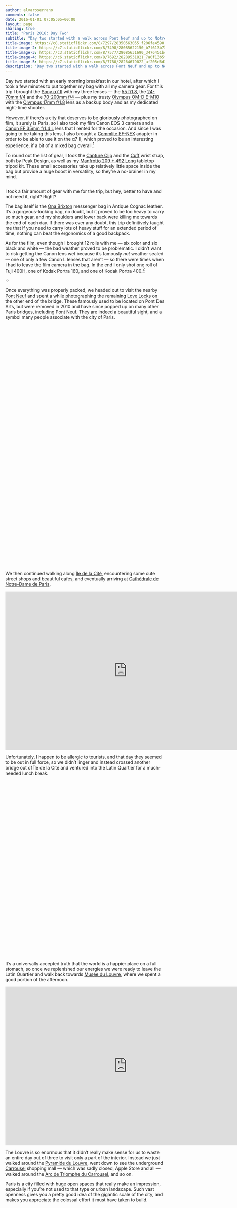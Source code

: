 ```yaml
---
author: alvaroserrano
comments: false
date: 2016-01-01 07:05:05+00:00
layout: page
sharing: true
title: "Paris 2016: Day Two"
subtitle: "Day two started with a walk across Pont Neuf and up to Notre Dame, followed by a brief stop for lunch in the Latin Quartier, and then a stroll around Musée du Louvre, Jardin des Tuileries, Place de la Concorde and finally, L’église de la Madeleine."
title-image: https://c8.staticflickr.com/8/7297/28350563055_f206fe4590_o.jpg
title-image-2: https://c7.staticflickr.com/8/7498/28085622150_b7f613b73b_o.jpg
title-image-3: https://c3.staticflickr.com/8/7577/28085631690_3476451bc2_o.jpg
title-image-4: https://c6.staticflickr.com/8/7692/28289531821_7a0f13b5fc_o.jpg
title-image-5: https://c7.staticflickr.com/8/7780/28264679022_af205d6d3c_o.jpg
description: "Day two started with a walk across Pont Neuf and up to Notre Dame, followed by a brief stop for lunch in the Latin Quartier, and then a stroll around Musée du Louvre, Jardin des Tuileries, Place de la Concorde and finally, L’église de la Madeleine."
---
```


Day two started with an early morning breakfast in our hotel, after which I took a few minutes to put together my bag with all my camera gear. For this trip I brought the [Sony α7 II](http://www.amazon.com/dp/B00PX8CHO6/?tag=analogsens-20) with my three lenses — the [55 f/1.8](http://www.amazon.com/dp/B00FSB799Q/?tag=analogsens-20), the [24-70mm f/4](http://www.amazon.com/dp/B00FSB79FU/?tag=analogsens-20) and the [70-200mm f/4](http://www.amazon.com/dp/B00I8BICEO/?tag=analogsens-20) — plus my trusty [Olympus OM-D E-M10](http://www.amazon.com/dp/B00HPQ09H6/?tag=analogsens-20) with the [Olympus 17mm f/1.8](http://www.amazon.com/dp/B00CI3R4VU/?tag=analogsens-20) lens as a backup body and as my dedicated night-time shooter.

However, if there’s a city that deserves to be gloriously photographed on film, it surely is Paris, so I also took my film Canon EOS 3 camera and a [Canon EF 35mm f/1.4 L](http://www.amazon.com/dp/B00009R6WY/?tag=analogsens-20) lens that I rented for the occasion. And since I was going to be taking this lens, I also brought a [Commlite EF-NEX](http://www.amazon.com/dp/B00DW0EV2I/?tag=analogsens-20) adapter in order to be able to use it on the α7 II, which proved to be an interesting experience, if a bit of a mixed bag overall.[^Daytwo1]

[^Daytwo1]: Unfortunately, AF is pretty unreliable with this lens, even in good light, so I spent about 90% of my time using it in MF mode. I was honestly expecting AF performance to be significantly better with this adapter. Alas, that was not the case for me at all. Suffice it to say, I’ve already sent the adapter back to Amazon.

To round out the list of gear, I took the [Capture Clip](http://www.amazon.com/dp/B00H7JGOS4/?tag=analogsens-20) and the [Cuff](http://www.amazon.com/dp/B0115FC0B0/?tag=analogsens-20) wrist strap, both by Peak Design, as well as my [Manfrotto 209 + 492 Long](http://www.amazon.com/dp/B002VD8380/?tag=analogsens-20) tabletop tripod kit. These small accessories take up relatively little space inside the bag but provide a huge boost in versatility, so they’re a no-brainer in my mind.

<figure class="full-width">
	<a class="fancybox" rel="galleryParis2" href="https://farm2.staticflickr.com/1507/24147838733_36853de218_o.jpg"><img src="https://farm2.staticflickr.com/1507/24147838733_36853de218_o.jpg" alt="" /></a>
</figure>

<p class="caption">I took a fair amount of gear with me for the trip, but hey, better to have and not need it, right? Right?</p>

The bag itself is the [Ona Brixton](http://www.amazon.com/dp/B00AEB3PPC/?tag=analogsens-20) messenger bag in Antique Cognac leather. It’s a gorgeous-looking bag, no doubt, but it proved to be too heavy to carry so much gear, and my shoulders and lower back were killing me towards the end of each day. If there was ever any doubt, this trip definitively taught me that if you need to carry lots of heavy stuff for an extended period of time, nothing can beat the ergonomics of a good backpack.

As for the film, even though I brought 12 rolls with me — six color and six black and white — the bad weather proved to be problematic. I didn’t want to risk getting the Canon lens wet because it’s famously _not_ weather sealed — one of only a few Canon L lenses that aren’t — so there were times when I had to leave the film camera in the bag. In the end I only shot one roll of Fuji 400H, one of Kodak Portra 160, and one of Kodak Portra 400.[^Daytwo2]

[^Daytwo2]: These are three high-quality film stocks, and for the first time ever I had them processed and scanned by [a professional film lab](http://carmencitafilmlab.com). I’m quite happy with the results, but if I’m being 100% honest, I’m not seeing a big enough quality difference to justify the extra cost, so in all likelihood I will continue to scan my film rolls at home for the foreseeable future.

<p class="card-separator">♢</p>

Once everything was properly packed, we headed out to visit the nearby [Pont Neuf](https://en.wikipedia.org/wiki/Pont_Neuf) and spent a while photographing the remaining [Love Locks](https://en.wikipedia.org/wiki/Love_lock) on the other end of the bridge. These famously used to be located on Pont Des Arts, but were removed in 2010 and have since popped up on many other Paris bridges, including Pont Neuf. They are indeed a beautiful sight, and a symbol many people associate with the city of Paris.

<section class="photoset">
	<figure class="full-width">
		<a class="fancybox" rel="galleryParis2" href="https://farm2.staticflickr.com/1684/24677050241_1ab6ebb9a9_o.jpg"><img src="https://farm2.staticflickr.com/1684/24677050241_1ab6ebb9a9_o.jpg" alt="" /></a>
	</figure>
	<figure class="sidebyside">
		<div class="stretchy-wrapper" style="padding-bottom:39.6%">
			<a class="fancybox" rel="galleryParis2" href="https://farm2.staticflickr.com/1611/24744339206_a207db2edb_o.jpg"><img src="https://farm2.staticflickr.com/1611/24744339206_a207db2edb_o.jpg" alt="" /></a>
			<a class="fancybox" rel="galleryParis2" href="https://farm2.staticflickr.com/1707/24681663231_c19972e0d7_o.jpg"><img src="https://farm2.staticflickr.com/1707/24681663231_c19972e0d7_o.jpg" alt="" /></a>
		</div>
	</figure>
	<figure class="sidebyside">
		<div class="stretchy-wrapper" style="padding-bottom:32.87%">
			<a class="fancybox" rel="galleryParis2" href="https://c7.staticflickr.com/8/7498/28085622150_b7f613b73b_o.jpg"><img src="https://c7.staticflickr.com/8/7498/28085622150_b7f613b73b_o.jpg" alt="" /></a>
			<a class="fancybox" rel="galleryParis2" href="https://farm2.staticflickr.com/1652/24770550905_669d9e3a1b_o.jpg"><img src="https://farm2.staticflickr.com/1652/24770550905_669d9e3a1b_o.jpg" alt="" /></a>
		</div>
	</figure>
	<figure class="full-width">
		<a class="fancybox" rel="galleryParis2" href="https://farm2.staticflickr.com/1563/24653136252_6225a00e01_o.jpg"><img src="https://farm2.staticflickr.com/1563/24653136252_6225a00e01_o.jpg" alt="" /></a>
	</figure>
	<figure class="sidebyside">
		<div class="stretchy-wrapper" style="padding-bottom:32.97%">
			<a class="fancybox" rel="galleryParis2" href="https://farm2.staticflickr.com/1535/24652963552_37ae608092_o.jpg"><img src="https://farm2.staticflickr.com/1535/24652963552_37ae608092_o.jpg" alt="" /></a>
			<a class="fancybox" rel="galleryParis2" href="https://farm2.staticflickr.com/1647/24142464544_d750749c04_o.jpg"><img src="https://farm2.staticflickr.com/1647/24142464544_d750749c04_o.jpg" alt="" /></a>
	</div>
	</figure>
	<figure class="full-width">
		<a class="fancybox" rel="galleryParis2" href="https://farm2.staticflickr.com/1691/24744725576_6b5b5f47bd_o.jpg"><img src="https://farm2.staticflickr.com/1691/24744725576_6b5b5f47bd_o.jpg" alt="" /></a>
	</figure>
	<figure class="sidebyside">
		<div class="stretchy-wrapper" style="padding-bottom:35.41%">
			<a class="fancybox" rel="galleryParis2" href="https://farm2.staticflickr.com/1506/24408089739_1176c0f118_o.jpg"><img src="https://farm2.staticflickr.com/1506/24408089739_1176c0f118_o.jpg" alt="" /></a>
			<a class="fancybox" rel="galleryParis2" href="https://farm2.staticflickr.com/1512/24142802554_b83b4ed40e_o.jpg"><img src="https://farm2.staticflickr.com/1512/24142802554_b83b4ed40e_o.jpg" alt="" /></a>
	</div>
	</figure>
	<figure class="full-width">
		<a class="fancybox" rel="galleryParis2" href="https://c8.staticflickr.com/8/7297/28350563055_f206fe4590_o.jpg"><img src="https://c8.staticflickr.com/8/7297/28350563055_f206fe4590_o.jpg" alt="" /></a>
	</figure>
</section>

We then continued walking along [Île de la Cité](https://en.wikipedia.org/wiki/Île_de_la_Cité), encountering some cute street shops and beautiful cafés, and eventually arriving at [Cathédrale de Notre-Dame de Paris](https://en.wikipedia.org/wiki/Notre_Dame_de_Paris). 

<section class="google-maps"><iframe src="https://www.google.com/maps/embed?pb=!1m62!1m12!1m3!1d5250.239533610485!2d2.341413129072554!3d48.85592652624653!2m3!1f0!2f0!3f0!3m2!1i1024!2i768!4f13.1!4m47!3e2!4m5!1s0x47e66e21ef51e16f%3A0x8e316c31053467de!2s19+Rue+du+Pont+Neuf%2C+75001+Paris%2C+Francia!3m2!1d48.8603483!2d2.3440535!4m5!1s0x47e66e208ddb058b%3A0xd469600dcb63f51b!2sPuente+Nuevo%2C+75001+Paris%2C+Francia!3m2!1d48.85705!2d2.3413252!4m5!1s0x47e66e2005ae567d%3A0x33ff7de2fe1d9f6d!2sQuai+de+l&#39;Horloge%2C+75001+Paris%2C+Francia!3m2!1d48.8569051!2d2.3437251999999997!4m5!1s0x47e671e1dcf206f7%3A0xaae327403974927!2sQuai+de+la+Corse%2C+75004+Paris%2C+Francia!3m2!1d48.855661999999995!2d2.3483175!4m5!1s0x47e671e188f37ed7%3A0x56025d2d8be8fafa!2sRue+d&#39;Arcole%2C+75004+Paris%2C+Francia!3m2!1d48.854382199999996!2d2.3497787!4m5!1s0x47e671e19ff53a01%3A0x36401da7abfa068d!2sCath%C3%A9drale+Notre-Dame+de+Paris%2C+6+Parvis+Notre+Dame+-+Place+Jean-Paul+II%2C+75004+Paris%2C+Francia!3m2!1d48.8529682!2d2.3499021!4m3!3m2!1d48.8514908!2d2.3472569!4m5!1s0x47e671e0962fe41b%3A0xdb0cdd91d5b97c5f!2sRue+Saint-S%C3%A9verin%2C+75005+Paris%2C+Francia!3m2!1d48.8524673!2d2.3450972!5e0!3m2!1ses!2ses!4v1454509347938" width="768" height="500" frameborder="0" style="border:0" allowfullscreen></iframe></section>

Unfortunately, I happen to be allergic to tourists, and that day they seemed to be out in full force, so we didn’t linger and instead crossed another bridge out of Île de la Cité and ventured into the Latin Quartier for a much-needed lunch break.

<section class="photoset">
	<figure class="full-width">
		<a class="fancybox" rel="galleryParis2" href="https://farm2.staticflickr.com/1548/24403294479_a9cf88d5b8_o.jpg"><img src="https://farm2.staticflickr.com/1548/24403294479_a9cf88d5b8_o.jpg" alt="" /></a>
	</figure>
	<figure class="sidebyside">
		<div class="stretchy-wrapper" style="padding-bottom:33.15%">
			<a class="fancybox" rel="galleryParis2" href="https://farm2.staticflickr.com/1570/24653136042_265c6b42d1_o.jpg"><img src="https://farm2.staticflickr.com/1570/24653136042_265c6b42d1_o.jpg" alt="" /></a>
			<a class="fancybox" rel="galleryParis2" href="https://farm2.staticflickr.com/1615/24403294339_da6bb83935_o.jpg"><img src="https://farm2.staticflickr.com/1615/24403294339_da6bb83935_o.jpg" alt="" /></a>
	</div>
	</figure>
	<figure class="full-width">
		<a class="fancybox" rel="galleryParis2" href="https://farm2.staticflickr.com/1708/24653136162_bff1f2f14e_o.jpg"><img src="https://farm2.staticflickr.com/1708/24653136162_bff1f2f14e_o.jpg" alt="" /></a>
	</figure>
	<figure class="sidebyside">
		<div class="stretchy-wrapper" style="padding-bottom:33.02%">
			<a class="fancybox" rel="galleryParis2" href="https://farm2.staticflickr.com/1583/24653136112_0e56765c65_o.jpg"><img src="https://farm2.staticflickr.com/1583/24653136112_0e56765c65_o.jpg" alt="" /></a>
			<a class="fancybox" rel="galleryParis2" href="https://farm2.staticflickr.com/1655/24744725486_e091f66eed_o.jpg"><img src="https://farm2.staticflickr.com/1655/24744725486_e091f66eed_o.jpg" alt="" /></a>
	</div>
	</figure>
	<figure class="full-width">
		<a class="fancybox" rel="galleryParis2" href="https://farm2.staticflickr.com/1656/24770947885_9fba212ce0_o.jpg"><img src="https://farm2.staticflickr.com/1656/24770947885_9fba212ce0_o.jpg" alt="" /></a>
	</figure>
	<figure class="sidebyside">
		<div class="stretchy-wrapper" style="padding-bottom:33.113%">
			<a class="fancybox" rel="galleryParis2" href="https://farm2.staticflickr.com/1622/24475428860_906201f6a4_o.jpg"><img src="https://farm2.staticflickr.com/1622/24475428860_906201f6a4_o.jpg" alt="" /></a>
			<a class="fancybox" rel="galleryParis2" href="https://farm2.staticflickr.com/1453/24744725356_c1d53746a9_o.jpg"><img src="https://farm2.staticflickr.com/1453/24744725356_c1d53746a9_o.jpg" alt="" /></a>
	</div>
	</figure>
	<figure class="full-width">
		<a class="fancybox" rel="galleryParis2" href="https://farm2.staticflickr.com/1471/24677449031_8638ab385b_o.jpg"><img src="https://farm2.staticflickr.com/1471/24677449031_8638ab385b_o.jpg" alt="" /></a>
	</figure>
</section>

It’s a universally accepted truth that the world is a happier place on a full stomach, so once we replenished our energies we were ready to leave the Latin Quartier and walk back towards [Musée du Louvre](https://en.wikipedia.org/wiki/Louvre), where we spent a good portion of the afternoon. 

<section class="google-maps"><iframe src="https://www.google.com/maps/embed?pb=!1m44!1m12!1m3!1d5250.188163681856!2d2.3385705290726015!3d48.85641632617765!2m3!1f0!2f0!3f0!3m2!1i1024!2i768!4f13.1!4m29!3e2!4m5!1s0x47e671e0962fe41b%3A0xdb0cdd91d5b97c5f!2sRue+Saint-S%C3%A9verin%2C+75005+Paris%2C+Francia!3m2!1d48.8524673!2d2.3450972!4m3!3m2!1d48.853242099999996!2d2.3440513!4m5!1s0x47e66e1fd0b911a5%3A0xcce1e4febc527859!2sPont+au+Change%2C+Quai+de+la+M%C3%A9gisserie%2C+75001+Paris%2C+Francia!3m2!1d48.856547899999995!2d2.346666!4m5!1s0x47e66e20fd13226b%3A0x9707207c217954cc!2sQuai+du+Louvre%2C+75001+Paris%2C+Francia!3m2!1d48.8589896!2d2.3398577!4m5!1s0x47e66e26b717ee89%3A0xae01efbe34d9c090!2zQ291ciBDYXJyw6llLCBQYXLDrXMsIEZyYW5jaWE!3m2!1d48.8603514!2d2.3385962!5e0!3m2!1ses!2ses!4v1454509613212" width="768" height="500" frameborder="0" style="border:0" allowfullscreen></iframe></section>

The Louvre is so enormous that it didn’t really make sense for us to waste an entire day out of three to visit only a part of the interior. Instead we just walked around the [Pyramide du Louvre](https://en.wikipedia.org/wiki/Louvre_Pyramid), went down to see the underground [Carrousel](https://en.wikipedia.org/wiki/Carrousel_du_Louvre) shopping mall — which was sadly closed, Apple Store and all — walked around the [Arc de Triomphe du Carrousel](https://en.wikipedia.org/wiki/Arc_de_Triomphe_du_Carrousel), and so on.

Paris is a city filled with huge open spaces that really make an impression, especially if you’re not used to that type or urban landscape. Such vast openness gives you a pretty good idea of the gigantic scale of the city, and makes you appreciate the colossal effort it must have taken to build.

<section class="photoset">
	<figure class="sidebyside">
		<div class="stretchy-wrapper" style="padding-bottom:34.9%">
			<a class="fancybox" rel="galleryParis2" href="https://farm2.staticflickr.com/1558/24744725316_b6b29ef01d_o.jpg"><img src="https://farm2.staticflickr.com/1558/24744725316_b6b29ef01d_o.jpg" alt="" /></a>
			<a class="fancybox" rel="galleryParis2" href="https://farm2.staticflickr.com/1594/24403294259_63754cf032_o.jpg"><img src="https://farm2.staticflickr.com/1594/24403294259_63754cf032_o.jpg" alt="" /></a>
	</div>
	</figure>
	<figure class="sidebyside">
		<div class="stretchy-wrapper" style="padding-bottom:39.55%">
			<a class="fancybox" rel="galleryParis2" href="https://farm2.staticflickr.com/1568/24770947745_35f0777f4a_o.jpg"><img src="https://farm2.staticflickr.com/1568/24770947745_35f0777f4a_o.jpg" alt="" /></a>
			<a class="fancybox" rel="galleryParis2" href="https://farm2.staticflickr.com/1445/24481338010_8bee34e8f0_o.jpg"><img src="https://farm2.staticflickr.com/1445/24481338010_8bee34e8f0_o.jpg" alt="" /></a>
	</div>
	</figure>
	<figure class="full-width">
		<a class="fancybox" rel="galleryParis2" href="https://farm2.staticflickr.com/1441/24683677911_4430f3e337_o.jpg"><img src="https://farm2.staticflickr.com/1441/24683677911_4430f3e337_o.jpg" alt="" /></a>
	</figure>
	<figure class="full-width">
		<a class="fancybox" rel="galleryParis2" href="https://farm2.staticflickr.com/1606/24744725226_cb415a3625_o.jpg"><img src="https://farm2.staticflickr.com/1606/24744725226_cb415a3625_o.jpg" alt="" /></a>
	</figure>
	<figure class="sidebyside">
		<div class="stretchy-wrapper" style="padding-bottom:31.45%">
			<a class="fancybox" rel="galleryParis2" href="https://farm2.staticflickr.com/1488/24770947685_517fe2b940_o.jpg"><img src="https://farm2.staticflickr.com/1488/24770947685_517fe2b940_o.jpg" alt="" /></a>
			<a class="fancybox" rel="galleryParis2" href="https://farm2.staticflickr.com/1706/24475428670_07374b8710_o.jpg"><img src="https://farm2.staticflickr.com/1706/24475428670_07374b8710_o.jpg" alt="" /></a>
	</div>
	</figure>
	<figure class="full-width">
		<a class="fancybox" rel="galleryParis2" href="https://farm2.staticflickr.com/1538/24403294109_2627b1a9df_o.jpg"><img src="https://farm2.staticflickr.com/1538/24403294109_2627b1a9df_o.jpg" alt="" /></a>
	</figure>
	<figure class="sidebyside">
		<div class="stretchy-wrapper" style="padding-bottom:34.75%">
			<a class="fancybox" rel="galleryParis2" href="https://farm2.staticflickr.com/1487/24142802234_a5f7071716_o.jpg"><img src="https://farm2.staticflickr.com/1487/24142802234_a5f7071716_o.jpg" alt="" /></a>
			<a class="fancybox" rel="galleryParis2" href="https://farm2.staticflickr.com/1694/24750763276_327645bdf3_o.jpg"><img src="https://farm2.staticflickr.com/1694/24750763276_327645bdf3_o.jpg" alt="" /></a>
	</div>
	</figure>
</section>

We tried to breathe in the atmosphere of the place as much as possible, and then we continued walking along the [Jardin des Tuileries](https://en.wikipedia.org/wiki/Tuileries_Garden) up to [Place de la Concorde](https://en.wikipedia.org/wiki/Place_de_la_Concorde). This is a beautiful walk, and I wish we had been a bit luckier with the weather, because the overcast day and cold temperatures were not exactly encouraging us to stay outside. Fortunately, there were plenty of interesting photo opportunities along the way.

<section class="google-maps"><iframe src="https://www.google.com/maps/embed?pb=!1m34!1m12!1m3!1d5249.462991886337!2d2.3241589001973653!3d48.8633302747986!2m3!1f0!2f0!3f0!3m2!1i1024!2i768!4f13.1!4m19!3e2!4m5!1s0x47e66e267a32d441%3A0xb0088e1f7c07f451!2sLouvre+Pyramid%2C+75001+Paris!3m2!1d48.8610135!2d2.3358583!4m5!1s0x47e66e2f4dbfd055%3A0xdd4efd9b8b7365b5!2sArc+de+Triomphe+du+Carrousel%2C+Paris%2C+France!3m2!1d48.861723!2d2.3328789999999997!4m5!1s0x47e66fcd61ae0a01%3A0x18030de10e25ab2c!2sPlace+de+la+Concorde%2C+Paris%2C+France!3m2!1d48.8656331!2d2.3212357!5e0!3m2!1sen!2ses!4v1454494637390" width="768" height="500" frameborder="0" style="border:0" allowfullscreen></iframe></section>

A while later we reached the [Grande Roue de Paris](https://en.wikipedia.org/wiki/Roue_de_Paris), a giant ferris wheel that is erected in Place de la Concorde every year for Christmas and which gives the city an unmistakeable holiday vibe.

<section class="photoset">
	<figure class="full-width">
		<a class="fancybox" rel="galleryParis2" href="https://farm2.staticflickr.com/1688/24475428550_d0e5f99d92_o.jpg"><img src="https://farm2.staticflickr.com/1688/24475428550_d0e5f99d92_o.jpg" alt="" /></a>
	</figure>
	<figure class="sidebyside">
		<div class="stretchy-wrapper" style="padding-bottom:48.25%">
			<a class="fancybox" rel="galleryParis2" href="https://farm2.staticflickr.com/1643/24744725076_f20b53398e_o.jpg"><img src="https://farm2.staticflickr.com/1643/24744725076_f20b53398e_o.jpg" alt="" /></a>
			<a class="fancybox" rel="galleryParis2" href="https://farm2.staticflickr.com/1665/24653135672_02e2960eda_o.jpg"><img src="https://farm2.staticflickr.com/1665/24653135672_02e2960eda_o.jpg" alt="" /></a>
	</div>
	</figure>
	<figure class="full-width">
		<a class="fancybox" rel="galleryParis2" href="https://farm2.staticflickr.com/1547/24744725046_8a8a4135d9_o.jpg"><img src="https://farm2.staticflickr.com/1547/24744725046_8a8a4135d9_o.jpg" alt="" /></a>
	</figure>
	<figure class="full-width">
		<a class="fancybox" rel="galleryParis2" href="https://c3.staticflickr.com/8/7577/28085631690_3476451bc2_o.jpg"><img src="https://c3.staticflickr.com/8/7577/28085631690_3476451bc2_o.jpg" alt="" /></a>
	</figure>
	<figure class="sidebyside">
		<div class="stretchy-wrapper" style="padding-bottom:33.02%">
			<a class="fancybox" rel="galleryParis2" href="https://farm2.staticflickr.com/1551/24144100483_a906bc5939_o.jpg"><img src="https://farm2.staticflickr.com/1551/24144100483_a906bc5939_o.jpg" alt="" /></a>
			<a class="fancybox" rel="galleryParis2" href="https://farm2.staticflickr.com/1496/24142801904_b44730d45b_o.jpg"><img src="https://farm2.staticflickr.com/1496/24142801904_b44730d45b_o.jpg" alt="" /></a>
	</div>
	</figure>
	<figure class="full-width">
		<a class="fancybox" rel="galleryParis2" href="https://farm2.staticflickr.com/1669/24475428340_fbcf53af68_o.jpg"><img src="https://farm2.staticflickr.com/1669/24475428340_fbcf53af68_o.jpg" alt="" /></a>
	</figure>
	<figure class="full-width">
		<a class="fancybox" rel="galleryParis2" href="https://farm2.staticflickr.com/1713/24677448511_c938f82d50_o.jpg"><img src="https://farm2.staticflickr.com/1713/24677448511_c938f82d50_o.jpg" alt="" /></a>
	</figure>
	<figure class="sidebyside">
		<div class="stretchy-wrapper" style="padding-bottom:52.26%">
			<a class="fancybox" rel="galleryParis2" href="https://farm2.staticflickr.com/1706/24770947145_4fa53761ec_o.jpg"><img src="https://farm2.staticflickr.com/1706/24770947145_4fa53761ec_o.jpg" alt="" /></a>
			<a class="fancybox" rel="galleryParis2" href="https://farm2.staticflickr.com/1453/24163698693_aac2cce8f4_o.jpg"><img src="https://farm2.staticflickr.com/1453/24163698693_aac2cce8f4_o.jpg" alt="" /></a>
	</div>
	</figure>
	<figure class="full-width">
		<a class="fancybox" rel="galleryParis2" href="https://c6.staticflickr.com/8/7692/28289531821_7a0f13b5fc_o.jpg"><img src="https://c6.staticflickr.com/8/7692/28289531821_7a0f13b5fc_o.jpg" alt="" /></a>
	</figure>
</section>

By now it was getting darker and we were also getting a bit tired ourselves, so we headed out of Place de la Concorde and walked along Rue Royale until our final destination of the day: [L’église de la Madeleine](https://en.wikipedia.org/wiki/La_Madeleine,_Paris).

<section class="google-maps"><iframe src="https://www.google.com/maps/embed?pb=!1m34!1m12!1m3!1d2624.494878513256!2d2.320521651562002!3d48.8678418078931!2m3!1f0!2f0!3f0!3m2!1i1024!2i768!4f13.1!4m19!3e2!4m5!1s0x47e66fcd61ae0a01%3A0x18030de10e25ab2c!2sPlace+de+la+Concorde%2C+Paris%2C+France!3m2!1d48.8656331!2d2.3212357!4m5!1s0x47e66e32caa91cb7%3A0xf731154588831f20!2sRue+Royale%2C+75008+Paris%2C+France!3m2!1d48.8683778!2d2.3232624!4m5!1s0x47e66e32f5011cef%3A0x5ff753fc9448c2b6!2sL&#39;%C3%A9glise+de+la+Madeleine%2C+Place+de+la+Madeleine%2C+Paris%2C+France!3m2!1d48.8700435!2d2.3245502!5e0!3m2!1sen!2ses!4v1454494777784" width="768" height="500" frameborder="0" style="border:0" allowfullscreen></iframe></section>

Religious inclinations aside, La Madeleine is an awe-inspiring structure. Erected in the middle of a spacious square, it proudly stands tall for everyone to see. Luckily, there was no line to get inside, so we managed to visit the interior for a few minutes before calling it a day and going back to the hotel.

<section class="photoset">
	<figure class="full-width">
		<a class="fancybox" rel="galleryParis2" href="https://farm2.staticflickr.com/1500/24653135382_8e330d185c_o.jpg"><img src="https://farm2.staticflickr.com/1500/24653135382_8e330d185c_o.jpg" alt="" /></a>
	</figure>
	<figure class="sidebyside">
		<div class="stretchy-wrapper" style="padding-bottom:33.745%">
			<a class="fancybox" rel="galleryParis2" href="https://farm2.staticflickr.com/1580/24677448411_68a122c5ae_o.jpg"><img src="https://farm2.staticflickr.com/1580/24677448411_68a122c5ae_o.jpg" alt="" /></a>
			<a class="fancybox" rel="galleryParis2" href="https://farm2.staticflickr.com/1516/24142801664_c50ac9bee6_o.jpg"><img src="https://farm2.staticflickr.com/1516/24142801664_c50ac9bee6_o.jpg" alt="" /></a>
	</div>
	</figure>
	<figure class="sidebyside">
		<div class="stretchy-wrapper" style="padding-bottom:35.55%">
			<a class="fancybox" rel="galleryParis2" href="https://farm2.staticflickr.com/1655/24422805129_0c7a55e2d2_o.jpg"><img src="https://farm2.staticflickr.com/1655/24422805129_0c7a55e2d2_o.jpg" alt="" /></a>
			<a class="fancybox" rel="galleryParis2" href="https://farm2.staticflickr.com/1533/24744724596_8a79719d9a_o.jpg"><img src="https://farm2.staticflickr.com/1533/24744724596_8a79719d9a_o.jpg" alt="" /></a>
	</div>
	</figure>
	<figure class="full-width">
		<a class="fancybox" rel="galleryParis2" href="https://c7.staticflickr.com/8/7780/28264679022_af205d6d3c_o.jpg"><img src="https://c7.staticflickr.com/8/7780/28264679022_af205d6d3c_o.jpg" alt="" /></a>
	</figure>
</section>

After such a long day and considering we had been up quite late the previous night, it will come as no surprise that by this point we were totally exhausted, so instead of walking to the hotel, we grabbed a couple of bicycles from [the Velib’ public system](http://en.velib.paris.fr/How-it-works) and that way we managed to make it back in just a few minutes.

That night we grabbed a quick bite near the hotel and then crashed into bed quite early in order to rest as much as possible for the next day.

<div id="photostories-archive">

	<h1>More from this photo story</h1>

	<article>
		<div class="story-cover">
			<a href="/photostories/paris_2016/day_1/#landing-point">
				<img src="https://c3.staticflickr.com/9/8746/28068227450_aaf819ef33_o.jpg"/>
				<div class="story-header">
					<h1>Day One</h1>
				</div>
				<div class="story-text">
					<p class="description">The first night was all about saying goodbye to 2015 and hello to 2016 in good spirits. And we did it well.</p>
				</div>
			</a>
		</div>

	</article>
	
	<article>
		<div class="story-cover">
			<a href="/photostories/paris_2016/day_3/#landing-point">
				<img src="https://c3.staticflickr.com/9/8893/28068244410_884517187c_o.jpg"/>
				<div class="story-header">
					<h1>Day Three</h1>
				</div>
				<div class="story-text">
					<p class="description">On day three we rode our bicycles to the Tour Eiffel and then paid an evening visit to the Arc de Triomphe. And at night, we had a wonderfully classy dinner in the bohemian neighborhood of Montmartre.</p>
				</div>
			</a>
		</div>
	</article>
	
</div>